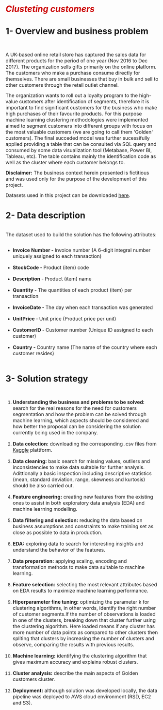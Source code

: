 <h1><b><font color="#cc0000"><i>Clusteting customers </i></font></b></h1>





<h1>1- Overview and business problem</h1>

<br>
<p><font size="3">A UK-based online retail store has captured the sales data for different products for the period of one year (Nov 2016 to Dec 2017). The organization sells gifts primarily on the online platform.</br> The customers who make a purchase consume directly for themselves. There are small businesses that buy in bulk and sell to other customers through the retail outlet channel.</font></p>

<p><font size="3">The organization wants to roll out a loyalty program to the high-value customers after identification of segments, therefore it is important to find significant customers for the business who make high purchases of their favourite products. For this purpose machine learning clustering methodologies were implemented aimed to segment customers into different groups with focus on the most valuable customers (we are going to call them 'Golden' customers). The final succeded model was further sucessifully applied providing a table that can be consulted via SQL query and consumed by some data visualization tool (Metabase, Power BI, Tableau, etc). The table contains mainly the identification code as well as the cluster where each customer belongs to.</font></p>

<p><font size="3"><b>Disclaimer:</b> The business context herein presented is fictitious and was used only for the purpose of the development of this project.</font></p>


<p><font size="3">Datasets used in this project can be downloaded <a href="https://www.kaggle.com/vik2012kvs/high-value-customers-identification">here</a>.</font></p>








<h1>2- Data description</h1>

<br>
  <font size="3">The dataset used to build the solution has the following attributes:</font></li>
<br>
<br>
<ul>
  <li><font size="3"><b>Invoice Number - </b>Invoice number (A 6-digit integral number uniquely assigned to each transaction)</font></li><br>
  <li><font size="3"><b>StockCode - </b>Product (item) code</font></li><br>
  <li><font size="3"><b>Description - </b>Product (item) name</font></li><br>
  <li><font size="3"><b>Quantity - </b>The quantities of each product (item) per transaction</font></li><br>
  <li><font size="3"><b>InvoiceDate - </b>The day when each transaction was generated</font></li><br>
  <li><font size="3"><b>UnitPrice - </b>Unit price (Product price per unit)</font></li><br>
  <li><font size="3"><b>CustomerID - </b>Customer number (Unique ID assigned to each customer)</font></li><br>
  <li><font size="3"><b>Country - </b>Country name (The name of the country where each customer resides)</font></li><br>
</ul>








<h1>3- Solution strategy</h1>

<br>
<ol>
  <li><font size="3"><b>Understanding the business and problems to be solved:</b> search for the real reasons for the need for customers segmentation and how the problem can be solved through machine learning, which aspects should be considered and how better the proposal can be considering the solution currently being used in the company.</font></li>
<br>
  <li><font size="3"><b>Data colection:</b> downloading the corresponding .csv files from <a href="https://www.kaggle.com/vik2012kvs/high-value-customers-identification">Kaggle</a> plattform.</font></li>
<br>
  <li><font size="3"><b>Data cleaning:</b> basic search for missing values, outliers and inconsistencies to make data suitable for further analysis. Adittionally a basic inspection including descriptive statistics (mean, standard deviation, range, skewness and kurtosis) should be also carried out.</font></li>
<br>
  <li><font size="3"><b>Feature engineering:</b> creating new features from the existing ones to assist in both exploratory data analysis (EDA) and machine learning modelling.</font></li>
<br>
  <li><font size="3"><b>Data filtering and selection:</b>  reducing the data based on business assumptions and constraints to make training set as close as possible to data in production.</font></li>
<br>
  <li><font size="3"><b>EDA:</b> exploring data to search for interesting insights and understand the behavior of the features.</font></li>
<br>
  <li><font size="3"><b>Data preparation:</b> applying scaling, encoding and transformation methods to make data suitable to machine learning.</font></li>
<br>
  <li><font size="3"><b>Feature selection:</b> selecting the most relevant attributes based on EDA results to maximize machine learning performance.</font></li>
<br>
  <li><font size="3"><b>Hiperparameter fine tuning:</b> optimizing the parameter k for clustering algorithms, in other words, identify the right number of customer segments.If the number of observations is loaded in one of the clusters, breaking down that cluster further using the clustering algorithm. Here loaded means if any cluster has more number of data points as compared to other clusters then spliting that clusters by increasing the number of clusters and observe, comparing the results with previous results.</font></li>
<br>
  <li><font size="3"><b>Machine learning:</b> identifying the clustering algorithm that gives maximum accuracy and explains robust clusters.</font></li>
<br>
  <li><font size="3"><b>Cluster analysis:</b> describe the main aspects of Golden customers cluster.</font></li>
<br>
  <li><font size="3"><b>Deployment:</b> although solution was developed locally, the data pipeline was deployed to AWS cloud environment (RSD, EC2 and S3).</font></li>
<br>  
</ol>
